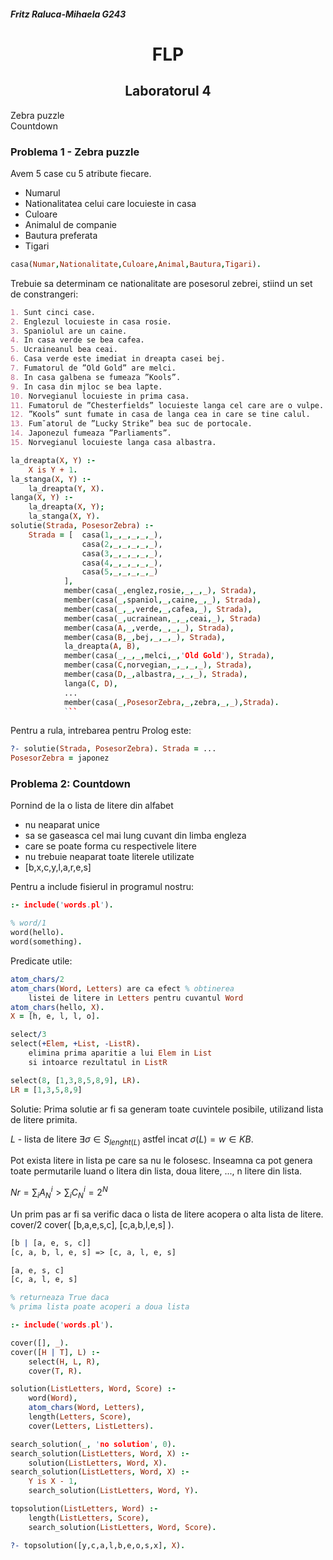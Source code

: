 ##### Fritz Raluca-Mihaela G243
# <center> FLP </center>
## <center> Laboratorul 4 </center>

Zebra puzzle  
Countdown

### Problema 1 - Zebra puzzle

Avem 5 case cu 5 atribute fiecare. 
+ Numarul
+ Nationalitatea celui care locuieste in casa 
+ Culoare
+ Animalul de companie 
+ Bautura preferata 
+ Tigari

```prolog
casa(Numar,Nationalitate,Culoare,Animal,Bautura,Tigari).
```

Trebuie sa determinam ce nationalitate are posesorul zebrei, stiind un set de constrangeri:
``` markdown
1. Sunt cinci case. 
2. Englezul locuieste in casa rosie. 
3. Spaniolul are un caine. 
4. In casa verde se bea cafea. 
5. Ucraineanul bea ceai. 
6. Casa verde este imediat in dreapta casei bej. 
7. Fumatorul de ”Old Gold” are melci. 
8. In casa galbena se fumeaza ”Kools”. 
9. In casa din mjloc se bea lapte.
10. Norvegianul locuieste in prima casa. 
11. Fumatorul de ”Chesterfields” locuieste langa cel care are o vulpe. 
12. ”Kools” sunt fumate in casa de langa cea in care se tine calul. 
13. Fum˘atorul de ”Lucky Strike” bea suc de portocale. 
14. Japonezul fumeaza ”Parliaments”.
15. Norvegianul locuieste langa casa albastra. 
```
```prolog
la_dreapta(X, Y) :- 
    X is Y + 1. 
la_stanga(X, Y) :- 
    la_dreapta(Y, X).
langa(X, Y) :- 
    la_dreapta(X, Y); 
    la_stanga(X, Y).
solutie(Strada, PosesorZebra) :-
    Strada = [  casa(1,_,_,_,_,_), 
                casa(2,_,_,_,_,_), 
                casa(3,_,_,_,_,_), 
                casa(4,_,_,_,_,_), 
                casa(5,_,_,_,_,_)
            ], 
            member(casa(_,englez,rosie,_,_,_), Strada), 
            member(casa(_,spaniol,_,caine,_,_), Strada), 
            member(casa(_,_,verde,_,cafea,_), Strada), 
            member(casa(_,ucrainean,_,_,ceai,_), Strada) 
            member(casa(A,_,verde,_,_,_), Strada), 
            member(casa(B,_,bej,_,_,_), Strada), 
            la_dreapta(A, B), 
            member(casa(_,_,_,melci,_,'Old Gold'), Strada), 
            member(casa(C,norvegian,_,_,_,_), Strada), 
            member(casa(D,_,albastra,_,_,_), Strada),
            langa(C, D), 
            ...
            member(casa(_,PosesorZebra,_,zebra,_,_),Strada).
            ```
```
Pentru a rula, intrebarea pentru Prolog este:
```prolog
?- solutie(Strada, PosesorZebra). Strada = ...
PosesorZebra = japonez
```

### Problema 2: Countdown

Pornind de la o lista de litere din alfabet
- nu neaparat unice
- sa se gaseasca cel mai lung cuvant din limba engleza
- care se poate forma cu respectivele litere
- nu trebuie neaparat toate literele utilizate
- [b,x,c,y,l,a,r,e,s]

Pentru a include fisierul in programul nostru:
```prolog
:- include('words.pl').

% word/1
word(hello).
word(something).
```

Predicate utile:
```prolog
atom_chars/2 
atom_chars(Word, Letters) are ca efect % obtinerea 
    listei de litere in Letters pentru cuvantul Word 
atom_chars(hello, X). 
X = [h, e, l, l, o].

select/3
select(+Elem, +List, -ListR). 
    elimina prima aparitie a lui Elem in List 
    si intoarce rezultatul in ListR 

select(8, [1,3,8,5,8,9], LR).
LR = [1,3,5,8,9]
```

Solutie:
 Prima solutie ar fi sa generam toate cuvintele posibile, utilizand lista de litere primita.

$L$ - lista de litere $\exists \sigma\in S_{lenght(L)}$ astfel incat $\sigma(L) = w \in KB$.  

Pot exista litere in lista pe care sa nu le folosesc. Inseamna ca pot genera toate permutarile luand o litera din lista, doua litere, ..., n litere din lista.  
  
$Nr = \sum_{i}A_{N}^{i} > \sum_{i}C_{N}^{i}=2^N$ 

Un prim pas ar fi sa verific daca o lista de litere acopera o alta lista de litere. cover/2
cover(
    [b,a,e,s,c],
    [c,a,b,l,e,s]
    ). 
```prolog
[b | [a, e, s, c]]
[c, a, b, l, e, s] => [c, a, l, e, s] 

[a, e, s, c] 
[c, a, l, e, s]

% returneaza True daca 
% prima lista poate acoperi a doua lista 

:- include('words.pl').

cover([], _). 
cover([H | T], L) :- 
    select(H, L, R), 
    cover(T, R).

solution(ListLetters, Word, Score) :-
    word(Word), 
    atom_chars(Word, Letters), 
    length(Letters, Score), 
    cover(Letters, ListLetters).

search_solution(_, 'no solution', 0). 
search_solution(ListLetters, Word, X) :-
    solution(ListLetters, Word, X).
search_solution(ListLetters, Word, X) :-
    Y is X - 1,
    search_solution(ListLetters, Word, Y).

topsolution(ListLetters, Word) :-
    length(ListLetters, Score), 
    search_solution(ListLetters, Word, Score).

?- topsolution([y,c,a,l,b,e,o,s,x], X).

```